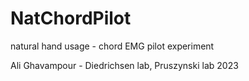 # NatChordPilot
natural hand usage - chord EMG pilot experiment

Ali Ghavampour - Diedrichsen lab, Pruszynski lab 2023
